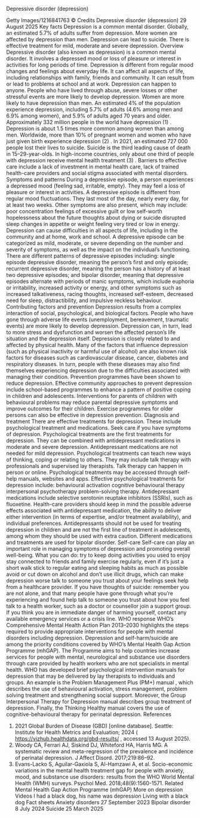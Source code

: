 Depressive disorder (depression)

Getty Images/1216841763
©
Credits
Depressive disorder (depression)
29 August 2025
Key facts
Depression is a common mental disorder.
Globally, an estimated 5.7% of adults suffer from depression.
More women are affected by depression than men.
Depression can lead to suicide.
There is effective treatment for mild, moderate and severe depression.
Overview
Depressive disorder (also known as depression) is a common mental disorder. It involves a depressed mood or loss of pleasure or interest in activities for long periods of time.
Depression is different from regular mood changes and feelings about everyday life. It can affect all aspects of life, including relationships with family, friends and community. It can result from or lead to problems at school and at work.
Depression can happen to anyone. People who have lived through abuse, severe losses or other stressful events are more likely to develop depression. Women are more likely to have depression than men.
An estimated 4% of the population experience depression, including 5.7% of adults (4.6% among men and 6.9% among women), and 5.9% of adults aged 70 years and older. Approximately 332 million people in the world have depression
(1)
. Depression is about 1.5 times more common among women than among men. Worldwide, more than 10% of pregnant women and women who have just given birth experience depression
(2)
. In 2021, an estimated 727 000 people lost their lives to suicide. Suicide is the third leading cause of death in 15–29-year-olds.
In high-income countries, only about one third of people with depression receive mental health treatment
(3)
.
Barriers to effective care include a lack of investment in mental health care, lack of trained health-care providers and social stigma associated with mental disorders.
Symptoms and patterns
During a depressive episode, a person experiences a depressed mood (feeling sad, irritable, empty). They may feel a loss of pleasure or interest in activities.
A depressive episode is different from regular mood fluctuations. They last most of the day, nearly every day, for at least two weeks.
Other symptoms are also present, which may include:
poor concentration
feelings of excessive guilt or low self-worth
hopelessness about the future
thoughts about dying or suicide
disrupted sleep
changes in appetite or weight
feeling very tired or low in energy.
Depression can cause difficulties in all aspects of life, including in the community and at home, work and school.
A depressive episode can be categorized as mild, moderate, or severe depending on the number and severity of symptoms, as well as the impact on the individual’s functioning.
There are different patterns of depressive episodes including:
single episode depressive disorder, meaning the person’s first and only episode;
recurrent depressive disorder, meaning the person has a history of at least two depressive episodes; and
bipolar disorder, meaning that depressive episodes alternate with periods of manic symptoms, which include euphoria or irritability, increased activity or energy, and other symptoms such as increased talkativeness, racing thoughts, increased self-esteem, decreased need for sleep, distractibility, and impulsive reckless behaviour.
Contributing factors and prevention
Depression results from a complex interaction of social, psychological, and biological factors. People who have gone through adverse life events (unemployment, bereavement, traumatic events) are more likely to develop depression. Depression can, in turn, lead to more stress and dysfunction and worsen the affected person’s life situation and the depression itself.
Depression is closely related to and affected by physical health. Many of the factors that influence depression (such as physical inactivity or harmful use of alcohol) are also known risk factors for diseases such as cardiovascular disease, cancer, diabetes and respiratory diseases. In turn, people with these diseases may also find themselves experiencing depression due to the difficulties associated with managing their condition.
Prevention programmes have been shown to reduce depression. Effective community approaches to prevent depression include school-based programmes to enhance a pattern of positive coping in children and adolescents. Interventions for parents of children with behavioural problems may reduce parental depressive symptoms and improve outcomes for their children. Exercise programmes for older persons can also be effective in depression prevention.
Diagnosis and treatment
There are effective treatments for depression. These include psychological treatment and medications. Seek care if you have symptoms of depression.
Psychological treatments are the first treatments for depression. They can be combined with antidepressant medications in moderate and severe depression. Antidepressant medications are not needed for mild depression.
Psychological treatments can teach new ways of thinking, coping or relating to others. They may include talk therapy with professionals and supervised lay therapists. Talk therapy can happen in person or online. Psychological treatments may be accessed through self-help manuals, websites and apps.
Effective psychological treatments for depression include:
behavioural activation
cognitive behavioural therapy
interpersonal psychotherapy
problem-solving therapy.
Antidepressant medications include selective serotonin reuptake inhibitors (SSRIs), such as fluoxetine.
Health-care providers should keep in mind the possible adverse effects associated with antidepressant medication, the ability to deliver either intervention (in terms of expertise, and/or treatment availability), and individual preferences.
Antidepressants should not be used for treating depression in children and are not the first line of treatment in adolescents, among whom they should be used with extra caution.
Different medications and treatments are used for bipolar disorder.
Self-care
Self-care can play an important role in managing symptoms of depression and promoting overall well-being.
What you can do:
try to keep doing activities you used to enjoy
stay connected to friends and family
exercise regularly, even if it’s just a short walk
stick to regular eating and sleeping habits as much as possible
avoid or cut down on alcohol and don’t use illicit drugs, which can make depression worse
talk to someone you trust about your feelings
seek help from a healthcare provider.
If you have thoughts of suicide:
remember you are not alone, and that many people have gone through what you’re experiencing and found help
talk to someone you trust about how you feel
talk to a health worker, such as a doctor or counsellor
join a support group.
If you think you are in immediate danger of harming yourself, contact any available emergency services or a crisis line.
WHO response
WHO’s Comprehensive Mental Health Action Plan 2013–2030
highlights the steps required to provide appropriate interventions for people with mental disorders including depression.
Depression and self-harm/suicide are among the priority conditions covered by WHO’s
Mental Health Gap Action Programme (mhGAP).
The Programme aims to help countries increase services for people with mental, neurological and substance use disorders through care provided by health workers who are not specialists in mental health.
WHO has developed brief psychological intervention manuals for depression that may be delivered by lay therapists to individuals and groups. An example is the
Problem Management Plus (PM+) manual
, which describes the use of behavioural activation, stress management, problem solving treatment and strengthening social support. Moreover, the
Group Interpersonal Therapy for Depression manual
describes group treatment of depression. Finally, the
Thinking Healthy manual
covers the use of cognitive-behavioural therapy for perinatal depression.
References
1. 2021 Global Burden of Disease (GBD) [online database]. Seattle: Institute for Health Metrics and Evaluation; 2024 (
https://vizhub.healthdata.org/gbd-results/
, accessed 13 August 2025).
2. Woody CA, Ferrari AJ, Siskind DJ, Whiteford HA, Harris MG. A systematic review and meta-regression of the prevalence and incidence of perinatal depression. J Affect Disord. 2017;219:86–92.
3. Evans-Lacko S, Aguilar-Gaxiola S, Al-Hamzawi A, et al. Socio-economic variations in the mental health treatment gap for people with anxiety, mood, and substance use disorders: results from the WHO World Mental Health (WMH) surveys. Psychol Med. 2018;48(9):1560-1571.
Related
Mental Health Gap Action Programme (mhGAP)
More on depression
Videos
I had a black dog, his name was depression
Living with a black dog
Fact sheets
Anxiety disorders
27 September 2023
Bipolar disorder
8 July 2024
Suicide
25 March 2025